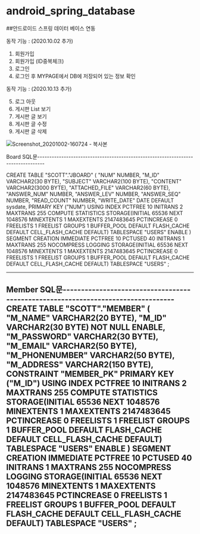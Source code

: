 # android_spring_database

##안드로이드 스프링 데이터 베이스 연동

동작 기능 :
(2020.10.02 추가)
1. 회원가입
2. 회원가입 (ID중복체크)
3. 로그인
4. 로그인 후 MYPAGE에서 DB에 저장되어 있는 정보 확인

동작 기능 :
(2020.10.13 추가)

5. 로그 아웃
6. 게시판 List 보기
7. 게시판 글 보기
8. 게시판 글 수정
9. 게시판 글 삭제 

![Screenshot_20201002-160724 - 복사본](https://user-images.githubusercontent.com/72241081/94900090-5e31de80-04cf-11eb-9b95-bdff8b620e5f.png)


Board SQL문---------------------------------------------------------------------------------

  CREATE TABLE "SCOTT"."JBOARD" 
   (	"NUM" NUMBER, 
	"M_ID" VARCHAR2(30 BYTE), 
	"SUBJECT" VARCHAR2(100 BYTE), 
	"CONTENT" VARCHAR2(3000 BYTE), 
	"ATTACHED_FILE" VARCHAR2(60 BYTE), 
	"ANSWER_NUM" NUMBER, 
	"ANSWER_LEV" NUMBER, 
	"ANSWER_SEQ" NUMBER, 
	"READ_COUNT" NUMBER, 
	"WRITE_DATE" DATE DEFAULT sysdate, 
	 PRIMARY KEY ("NUM")
  USING INDEX PCTFREE 10 INITRANS 2 MAXTRANS 255 COMPUTE STATISTICS 
  STORAGE(INITIAL 65536 NEXT 1048576 MINEXTENTS 1 MAXEXTENTS 2147483645
  PCTINCREASE 0 FREELISTS 1 FREELIST GROUPS 1 BUFFER_POOL DEFAULT FLASH_CACHE DEFAULT CELL_FLASH_CACHE DEFAULT)
  TABLESPACE "USERS"  ENABLE
   ) SEGMENT CREATION IMMEDIATE 
  PCTFREE 10 PCTUSED 40 INITRANS 1 MAXTRANS 255 NOCOMPRESS LOGGING
  STORAGE(INITIAL 65536 NEXT 1048576 MINEXTENTS 1 MAXEXTENTS 2147483645
  PCTINCREASE 0 FREELISTS 1 FREELIST GROUPS 1 BUFFER_POOL DEFAULT FLASH_CACHE DEFAULT CELL_FLASH_CACHE DEFAULT)
  TABLESPACE "USERS" ;
  
---------------------------------------------------------------------------------------

Member SQL문---------------------------------------------------------------------------------
  CREATE TABLE "SCOTT"."MEMBER" 
   (	"M_NAME" VARCHAR2(20 BYTE), 
	"M_ID" VARCHAR2(30 BYTE) NOT NULL ENABLE, 
	"M_PASSWORD" VARCHAR2(30 BYTE), 
	"M_EMAIL" VARCHAR2(50 BYTE), 
	"M_PHONENUMBER" VARCHAR2(50 BYTE), 
	"M_ADDRESS" VARCHAR2(150 BYTE), 
	 CONSTRAINT "MEMBER_PK" PRIMARY KEY ("M_ID")
  USING INDEX PCTFREE 10 INITRANS 2 MAXTRANS 255 COMPUTE STATISTICS 
  STORAGE(INITIAL 65536 NEXT 1048576 MINEXTENTS 1 MAXEXTENTS 2147483645
  PCTINCREASE 0 FREELISTS 1 FREELIST GROUPS 1 BUFFER_POOL DEFAULT FLASH_CACHE DEFAULT CELL_FLASH_CACHE DEFAULT)
  TABLESPACE "USERS"  ENABLE
   ) SEGMENT CREATION IMMEDIATE 
  PCTFREE 10 PCTUSED 40 INITRANS 1 MAXTRANS 255 NOCOMPRESS LOGGING
  STORAGE(INITIAL 65536 NEXT 1048576 MINEXTENTS 1 MAXEXTENTS 2147483645
  PCTINCREASE 0 FREELISTS 1 FREELIST GROUPS 1 BUFFER_POOL DEFAULT FLASH_CACHE DEFAULT CELL_FLASH_CACHE DEFAULT)
  TABLESPACE "USERS" ;
---------------------------------------------------------------------------------------
